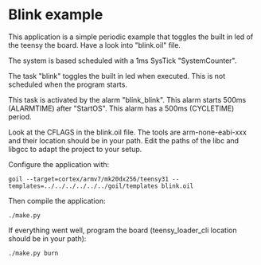 # Blink example

This application is a simple periodic example that toggles
the built in led of the teensy the board.
Have a look into "blink.oil" file.

The system is based scheduled with a 1ms SysTick "SystemCounter".

The task "blink" toggles the built in led when executed.
This is not scheduled when the program starts.

This task is activated by the alarm "blink_blink".
This alarm starts 500ms (ALARMTIME) after "StartOS".
This alarm has a 500ms (CYCLETIME) period.

Look at the CFLAGS in the blink.oil file. The tools are arm-none-eabi-xxx and their location should be in your path. Edit the paths of the libc and libgcc to adapt the project to your setup.

Configure the application with:

`goil --target=cortex/armv7/mk20dx256/teensy31 --templates=../../../../../../goil/templates blink.oil`

Then compile the application:

`./make.py`

If everything went well, program the board (teensy_loader_cli location should be in your path):

`./make.py burn`
